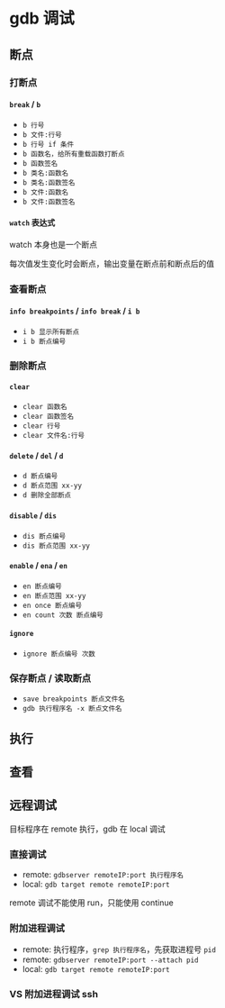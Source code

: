 # gdb 调试

## 断点

### 打断点

#### `break` / `b`

- `b 行号`
- `b 文件:行号`
- `b 行号 if 条件`
- `b 函数名，给所有重载函数打断点`
- `b 函数签名`
- `b 类名:函数名`
- `b 类名:函数签名`
- `b 文件:函数名`
- `b 文件:函数签名`

#### `watch` 表达式

watch 本身也是一个断点

每次值发生变化时会断点，输出变量在断点前和断点后的值

### 查看断点

#### `info breakpoints` / `info break` / `i b`

- `i b 显示所有断点`
- `i b 断点编号`

### 删除断点

#### `clear`

- `clear 函数名`
- `clear 函数签名`
- `clear 行号`
- `clear 文件名:行号`

#### `delete` / `del` / `d`

- `d 断点编号`
- `d 断点范围 xx-yy`
- `d 删除全部断点`

#### `disable` / `dis`

- `dis 断点编号`
- `dis 断点范围 xx-yy`

#### `enable` / `ena` / `en`

- `en 断点编号`
- `en 断点范围 xx-yy`
- `en once 断点编号`
- `en count 次数 断点编号`

#### `ignore`

- `ignore 断点编号 次数`

### 保存断点 / 读取断点

- `save breakpoints 断点文件名`
- `gdb 执行程序名 -x 断点文件名`

## 执行

## 查看

## 远程调试

目标程序在 remote 执行，gdb 在 local 调试

### 直接调试

- remote: `gdbserver remoteIP:port 执行程序名`
- local: `gdb target remote remoteIP:port`

remote 调试不能使用 run，只能使用 continue

### 附加进程调试

- remote: 执行程序，`grep 执行程序名`，先获取进程号 `pid`
- remote: `gdbserver remoteIP:port --attach pid`
- local: `gdb target remote remoteIP:port`

### VS 附加进程调试 ssh